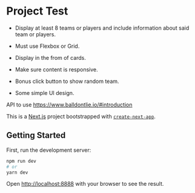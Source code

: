 
# Project Test

- Display at least 8 teams or players and include information about said team or players.

- Must use Flexbox or Grid.

- Display in the from of cards.

- Make sure content is responsive.

- Bonus click button to show random team.

- Some simple UI design.

API to use https://www.balldontlie.io/#introduction 


This is a [Next.js](https://nextjs.org/) project bootstrapped with [`create-next-app`](https://github.com/vercel/next.js/tree/canary/packages/create-next-app).

## Getting Started

First, run the development server:

```bash
npm run dev
# or
yarn dev
```

Open [http://localhost:8888](http://localhost:8888) with your browser to see the result.